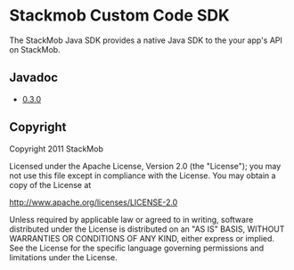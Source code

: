 # Stackmob Custom Code SDK

The StackMob Java SDK provides a native Java SDK to the your app's API on StackMob.

## Javadoc

* [0.3.0](http://stackmob.github.com/stackmob-java-sdk/0.1.0/apidocs/)

## Copyright

Copyright 2011 StackMob

Licensed under the Apache License, Version 2.0 (the "License");
you may not use this file except in compliance with the License.
You may obtain a copy of the License at

http://www.apache.org/licenses/LICENSE-2.0

Unless required by applicable law or agreed to in writing, software
distributed under the License is distributed on an "AS IS" BASIS,
WITHOUT WARRANTIES OR CONDITIONS OF ANY KIND, either express or implied.
See the License for the specific language governing permissions and
limitations under the License.